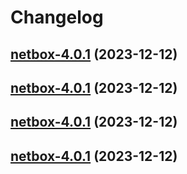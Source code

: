 # Changelog



## [netbox-4.0.1](https://github.com/truecharts/charts/compare/netbox-3.0.42...netbox-4.0.1) (2023-12-12)




## [netbox-4.0.1](https://github.com/truecharts/charts/compare/netbox-3.0.42...netbox-4.0.1) (2023-12-12)




## [netbox-4.0.1](https://github.com/truecharts/charts/compare/netbox-3.0.42...netbox-4.0.1) (2023-12-12)




## [netbox-4.0.1](https://github.com/truecharts/charts/compare/netbox-3.0.42...netbox-4.0.1) (2023-12-12)

